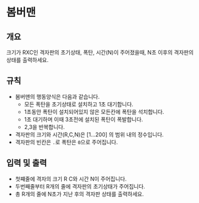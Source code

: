 봄버맨
===
## 개요
크기가 RXC인 격자판의 초기상태, 폭탄, 시간(N)이 주어졌을때, N초 이후의 격자판의 상태를 출력하세요. 
## 규칙
+ 봄버맨의 행동양식은 다음과 같습니다.
    + 모든 폭탄을 초기상태로 설치하고 1초 대기합니다.
    + 1초동안 폭탄이 설치되어있지 않은 모든칸에 폭탄을 석치합니다.
    + 1초 대기하며 이때 3초전에 설치된 폭탄이 폭발합니다.
    + 2,3을 반복합니다.
+ 격자판의 크기와 시간(R,C,N)은 [1...200] 의 범위 내의 정수입니다.
+ 격자판의 빈칸은 `.`로 폭탄은 `0`으로 주어집니다. 
## 입력 및 출력
+ 첫쨰줄에 격자의 크기 R C와 시간 N이 주어집니다.
+ 두번째줄부터 R개의 줄에 격자판의 초기상태가 주어집니다. 
+ 총 R개의 줄에 N초가 지난 후의 격자판 상태를 출력하세요.